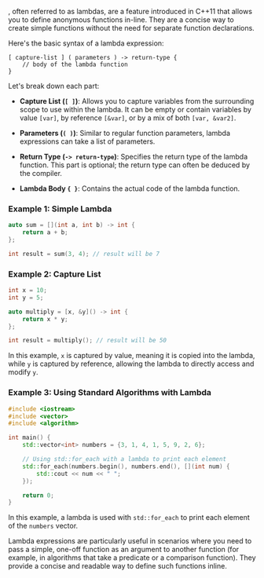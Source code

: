 , often referred to as lambdas, are a feature introduced in C++11 that allows you to define anonymous functions in-line. They are a concise way to create simple functions without the need for separate function declarations.

Here's the basic syntax of a lambda expression:

```
[ capture-list ] ( parameters ) -> return-type {
    // body of the lambda function
}
```

Let's break down each part:

- **Capture List (`[ ]`)**: Allows you to capture variables from the surrounding scope to use within the lambda. It can be empty or contain variables by value `[var]`, by reference `[&var]`, or by a mix of both `[var, &var2]`.

- **Parameters (`( )`)**: Similar to regular function parameters, lambda expressions can take a list of parameters.

- **Return Type (`-> return-type`)**: Specifies the return type of the lambda function. This part is optional; the return type can often be deduced by the compiler.

- **Lambda Body `{ }`**: Contains the actual code of the lambda function.

### Example 1: Simple Lambda

```cpp
auto sum = [](int a, int b) -> int {
    return a + b;
};

int result = sum(3, 4); // result will be 7
```

### Example 2: Capture List

```cpp
int x = 10;
int y = 5;

auto multiply = [x, &y]() -> int {
    return x * y;
};

int result = multiply(); // result will be 50
```

In this example, `x` is captured by value, meaning it is copied into the lambda, while `y` is captured by reference, allowing the lambda to directly access and modify `y`.

### Example 3: Using Standard Algorithms with Lambda

```cpp
#include <iostream>
#include <vector>
#include <algorithm>

int main() {
    std::vector<int> numbers = {3, 1, 4, 1, 5, 9, 2, 6};

    // Using std::for_each with a lambda to print each element
    std::for_each(numbers.begin(), numbers.end(), [](int num) {
        std::cout << num << " ";
    });

    return 0;
}
```

In this example, a lambda is used with `std::for_each` to print each element of the `numbers` vector.

Lambda expressions are particularly useful in scenarios where you need to pass a simple, one-off function as an argument to another function (for example, in algorithms that take a predicate or a comparison function). They provide a concise and readable way to define such functions inline.